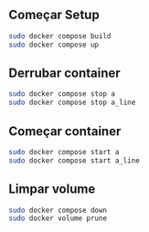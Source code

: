 ## Começar Setup
```bash
sudo docker compose build
sudo docker compose up
```

## Derrubar container
```bash
sudo docker compose stop a
sudo docker compose stop a_line
```

## Começar container
```bash
sudo docker compose start a
sudo docker compose start a_line
```

## Limpar volume
```bash
sudo docker compose down
sudo docker volume prune
```